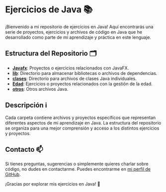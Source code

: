 # Ejercicios de Java 📚

¡Bienvenido a mi repositorio de ejercicios en Java! Aquí encontrarás una serie de proyectos, ejercicios y archivos de código en Java que he desarrollado como parte de mi aprendizaje y práctica en este lenguaje.

## Estructura del Repositorio 🗂️

- **[Javafx](Java/Javafx/)**: Proyectos o ejercicios relacionados con JavaFX.
- **[lib](Java/lib/)**: Directorio para almacenar bibliotecas o archivos de dependencias.
- **[clases](Java/clases/)**: Directorio para archivos de clases Java individuales.
- **[Edad](Java/Edad/)**: Ejercicios o proyectos relacionados con la gestión de la edad.
- **[otros](Java/otros/)**: Otros archivos Java.
## Descripción ℹ️

Cada carpeta contiene archivos y proyectos específicos que representan diferentes aspectos de mi aprendizaje en Java. La estructura del repositorio se organiza para una mejor comprensión y acceso a los distintos ejercicios y proyectos.

## Contacto 📫

Si tienes preguntas, sugerencias o simplemente quieres charlar sobre código, no dudes en contactarme. Puedes encontrarme en [mi perfil de GitHub](https://github.com/raul2811).

¡Gracias por explorar mis ejercicios en Java! 🚀
